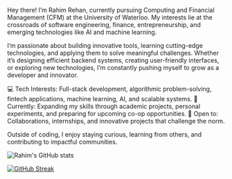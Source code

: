Hey there! I’m Rahim Rehan, currently pursuing Computing and Financial Management (CFM) at the University of Waterloo. My interests lie at the crossroads of software engineering, finance, entrepreneurship, and emerging technologies like AI and machine learning.

I’m passionate about building innovative tools, learning cutting-edge technologies, and applying them to solve meaningful challenges. Whether it’s designing efficient backend systems, creating user-friendly interfaces, or exploring new technologies, I’m constantly pushing myself to grow as a developer and innovator.

💻 Tech Interests: Full-stack development, algorithmic problem-solving, fintech applications, machine learning, AI, and scalable systems.
🚀 Currently: Expanding my skills through academic projects, personal experiments, and preparing for upcoming co-op opportunities.
🤝 Open to: Collaborations, internships, and innovative projects that challenge the norm.

Outside of coding, I enjoy staying curious, learning from others, and contributing to impactful communities.

![Rahim's GitHub stats](https://github-readme-stats.vercel.app/api?username=rahimrehann&show_icons=true&theme=gotham&hide=commits,contribs)

[![GitHub Streak](https://streak-stats.demolab.com/?user=rahimrehann&theme=dark)](https://git.io/streak-stats)
